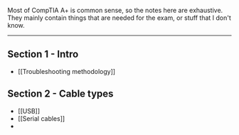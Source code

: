 Most of CompTIA A+ is common sense, so the notes here are exhaustive. They mainly contain things that are needed for the exam, or stuff that I don't know.

---
## Section 1 - Intro
- [[Troubleshooting methodology]]

## Section 2 - Cable types
- [[USB]]
- [[Serial cables]]
- 

